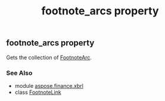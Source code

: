 ﻿---
title: footnote_arcs property
second_title: Aspose.Finance for Python via .NET API References
description: 
type: docs
weight: 30
url: /python-net/aspose.finance.xbrl/footnotelink/footnote_arcs/
is_root: false
---

## footnote_arcs property


Gets the collection of [FootnoteArc](/finance/python-net/aspose.finance.xbrl/footnotearc).

### See Also
* module [aspose.finance.xbrl](../../)
* class [FootnoteLink](/finance/python-net/aspose.finance.xbrl/footnotelink)
